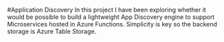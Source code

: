 #Application Discovery
In this project I have been exploring whether it would be possible to build a lightweight App Discovery engine to support Microservices hosted in Azure Functions.  Simplicity is key so the backend storage is Azure Table Storage.
